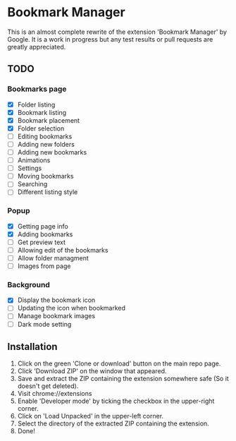 # Bookmark Manager
This is an almost complete rewrite of the extension 'Bookmark Manager' by Google. It is a work in progress but any test results or pull requests are greatly appreciated.

## TODO
### Bookmarks page
- [x] Folder listing
- [x] Bookmark listing
- [x] Bookmark placement
- [x] Folder selection
- [ ] Editing bookmarks
- [ ] Adding new folders
- [ ] Adding new bookmarks
- [ ] Animations
- [ ] Settings
- [ ] Moving bookmarks
- [ ] Searching
- [ ] Different listing style
### Popup
- [x] Getting page info
- [x] Adding bookmarks
- [ ] Get preview text
- [ ] Allowing edit of the bookmarks
- [ ] Allow folder managment
- [ ] Images from page
### Background
- [x] Display the bookmark icon
- [ ] Updating the icon when bookmarked
- [ ] Manage bookmark images
- [ ] Dark mode setting

## Installation
1. Click on the green 'Clone or download' button on the main repo page.
2. Click 'Download ZIP' on the window that appeared.
3. Save and extract the ZIP containing the extension somewhere safe (So it doesn't get deleted). 
4. Visit chrome://extensions
5. Enable 'Developer mode' by ticking the checkbox in the upper-right corner.
6. Click on 'Load Unpacked' in the upper-left corner.
7. Select the directory of the extracted ZIP containing the extension.
8. Done!
